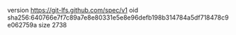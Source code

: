version https://git-lfs.github.com/spec/v1
oid sha256:640766e7f7c89a7e8e80331e5e8e96defb198b314784a5df718478c9e062759a
size 2738
